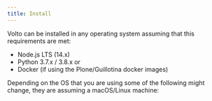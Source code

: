 ```yaml
---
title: Install
---
```


Volto can be installed in any operating system assuming that this requirements are met:

- Node.js LTS (14.x)
- Python 3.7.x / 3.8.x or
- Docker (if using the Plone/Guillotina docker images)

Depending on the OS that you are using some of the following might change, they are assuming a macOS/Linux machine: